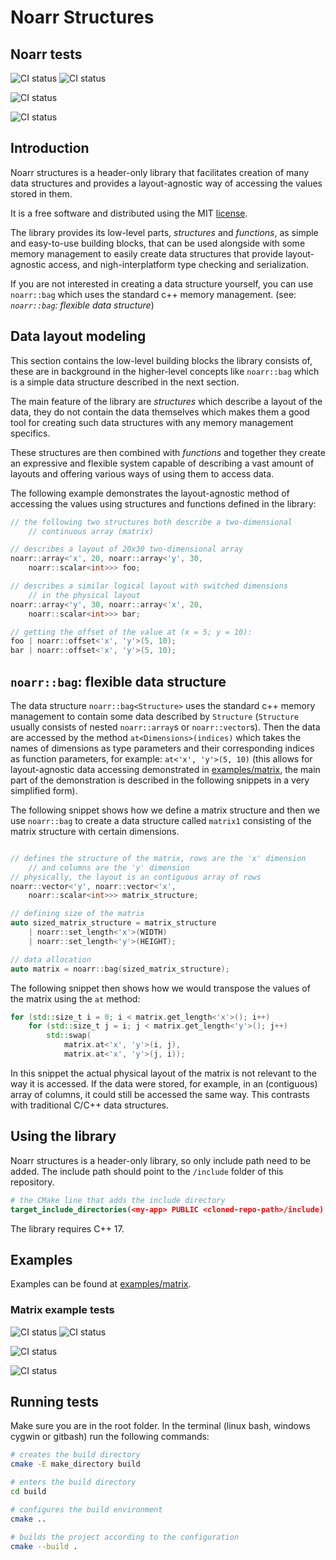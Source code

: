 # Noarr Structures

## Noarr tests <!-- Exclude this line from linear documentation -->

![CI status](https://github.com/ParaCoToUl/noarr-structures/workflows/Noarr%20test%20ubuntu-latest%20-%20clang/badge.svg)
![CI status](https://github.com/ParaCoToUl/noarr-structures/workflows/Noarr%20test%20ubuntu-latest%20-%20gcc/badge.svg)

![CI status](https://github.com/ParaCoToUl/noarr-structures/workflows/Noarr%20test%20macosl/badge.svg)

![CI status](https://github.com/ParaCoToUl/noarr-structures/workflows/Noarr%20test%20Win/badge.svg)

## Introduction

Noarr structures is a header-only library that facilitates creation of many data structures and provides a layout-agnostic way of accessing the values stored in them.

It is a free software and distributed using the MIT [license](LICENSE).

The library provides its low-level parts, *structures* and *functions*, as simple and easy-to-use building blocks, that can be used alongside with some memory management to easily create data structures that provide layout-agnostic access, and nigh-interplatform type checking and serialization.

If you are not interested in creating a data structure yourself, you can use `noarr::bag` which uses the standard c++ memory management. (see: *`noarr::bag`: flexible data structure*)

## Data layout modeling

This section contains the low-level building blocks the library consists of, these are in background in the higher-level concepts like `noarr::bag` which is a simple data structure described in the next section.

The main feature of the library are *structures* which describe a layout of the data, they do not contain the data themselves which makes them a good tool for creating such data structures with any memory management specifics.

These structures are then combined with *functions* and together they create an expressive and flexible system capable of describing a vast amount of layouts and offering various ways of using them to access data.

The following example demonstrates the layout-agnostic method of accessing the values using structures and functions defined in the library:

```cpp
// the following two structures both describe a two-dimensional 
	// continuous array (matrix)

// describes a layout of 20x30 two-dimensional array
noarr::array<'x', 20, noarr::array<'y', 30, 
	noarr::scalar<int>>> foo;

// describes a similar logical layout with switched dimensions 
	// in the physical layout
noarr::array<'y', 30, noarr::array<'x', 20, 
	noarr::scalar<int>>> bar;

// getting the offset of the value at (x = 5; y = 10):
foo | noarr::offset<'x', 'y'>(5, 10);
bar | noarr::offset<'x', 'y'>(5, 10);
```

## `noarr::bag`: flexible data structure

The data structure `noarr::bag<Structure>` uses the standard c++ memory management to contain some data described by `Structure` (`Structure` usually consists of nested `noarr::array`s or `noarr::vector`s). Then the data are accessed by the method `at<Dimensions>(indices)` which takes the names of dimensions as type parameters and their corresponding indices as function parameters, for example: `at<'x', 'y'>(5, 10)` (this allows for layout-agnostic data accessing demonstrated in [examples/matrix](examples/matrix "matrix example"), the main part of the demonstration is described in the following snippets in a very simplified form).

The following snippet shows how we define a matrix structure and then we use `noarr::bag` to create a data structure called `matrix1` consisting of the matrix structure with certain dimensions.

```cpp

// defines the structure of the matrix, rows are the 'x' dimension 
	// and columns are the 'y' dimension
// physically, the layout is an contiguous array of rows
noarr::vector<'y', noarr::vector<'x', 
	noarr::scalar<int>>> matrix_structure;

// defining size of the matrix
auto sized_matrix_structure = matrix_structure 
	| noarr::set_length<'x'>(WIDTH) 
	| noarr::set_length<'y'>(HEIGHT);

// data allocation
auto matrix = noarr::bag(sized_matrix_structure);
```

The following snippet then shows how we would transpose the values of the matrix using the `at` method:

```cpp
for (std::size_t i = 0; i < matrix.get_length<'x'>(); i++)
	for (std::size_t j = i; j < matrix.get_length<'y'>(); j++)
		std::swap(
			matrix.at<'x', 'y'>(i, j), 
			matrix.at<'x', 'y'>(j, i));
```

In this snippet the actual physical layout of the matrix is not relevant to the way it is accessed. If the data were stored, for example, in an (contiguous) array of columns, it could still be accessed the same way. This contrasts with traditional C/C++ data structures.

## Using the library

Noarr structures is a header-only library, so only include path need to be added. The include path should point to the `/include` folder of this repository.

```cmake
# the CMake line that adds the include directory
target_include_directories(<my-app> PUBLIC <cloned-repo-path>/include)
```

The library requires C++ 17.

## Examples

Examples can be found at [examples/matrix](examples/matrix "matrix example").

### Matrix example tests  <!-- Exclude this line from linear documentation -->

![CI status](https://github.com/ParaCoToUl/noarr-structures/workflows/Noarr%20matrix%20example%20test%20ubuntu-latest%20-%20clang/badge.svg)
![CI status](https://github.com/ParaCoToUl/noarr-structures/workflows/Noarr%20matrix%20example%20test%20ubuntu-latest%20-%20gcc/badge.svg)

![CI status](https://github.com/ParaCoToUl/noarr-structures/workflows/Noarr%20matrix%20example%20test%20macosl/badge.svg)

![CI status](https://github.com/ParaCoToUl/noarr-structures/workflows/Noarr%20matrix%20example%20test%20Win/badge.svg)

## Running tests

Make sure you are in the root folder. In the terminal (linux bash, windows cygwin or gitbash) run the following commands:

```sh
# creates the build directory
cmake -E make_directory build

# enters the build directory
cd build

# configures the build environment
cmake ..

# builds the project according to the configuration
cmake --build .
```
